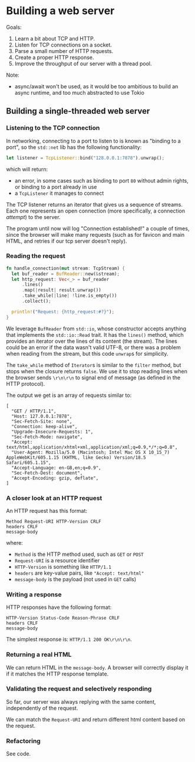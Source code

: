 # Building a web server

Goals:
1. Learn a bit about TCP and HTTP.
2. Listen for TCP connections on a socket.
3. Parse a small number of HTTP requests.
4. Create a proper HTTP response.
5. Improve the throughput of our server with a thread pool.

Note:
- async/await won't be used, as it would be too ambitious to build an async runtime, and too much abstracted to use Tokio

## Building a single-threaded web server

### Listening to the TCP connection

In networking, connecting to a port to listen to is known as "binding to a port", so the `std::net` lib has the following functionality:
```rust
let listener = TcpListener::bind("128.0.0.1:7878").unwrap();
```
which will return:
- an error, in some cases such as binding to port `80` without admin rights, or binding to a port already in use
- a `TcpListener` it manages to connect

The TCP listener returns an iterator that gives us a sequence of streams. Each one represents an open connection (more specifically, a connection *attempt*) to the server.

The program until now will log "Connection established!" a couple of times, since the browser will make many requests (such as for favicon and main HTML, and retries if our tcp server doesn't reply).

### Reading the request

```rust
fn handle_connection(mut stream: TcpStream) {
  let buf_reader = BufReader::new(&stream);
  let http_request: Vec<_> = buf_reader
      .lines()
      .map(|result| result.unwrap())
      .take_while(|line| !line.is_empty())
      .collect();

  println!("Request: {http_request:#?}");
}
```

We leverage `BufReader` from `std::io`, whose constructor accepts anything that implements the `std::io::Read` trait. It has the `lines()` method, which provides an iterator over the lines of its content (the stream). The lines could be an error if the data wasn't valid UTF-8, or there was a problem when reading from the stream, but this code `unwrap`s for simplicity.

The `take_while` method of `Iterator`s is similar to the `filter` method, but stops when the closure returns `false`. We use it to stop reading lines when the browser sends `\r\n\r\n` to signal end of message (as defined in the HTTP protocol).

The output we get is an array of requests similar to:
```
[
  "GET / HTTP/1.1",
  "Host: 127.0.0.1:7878",
  "Sec-Fetch-Site: none",
  "Connection: keep-alive",
  "Upgrade-Insecure-Requests: 1",
  "Sec-Fetch-Mode: navigate",
  "Accept: text/html,application/xhtml+xml,application/xml;q=0.9,*/*;q=0.8",
  "User-Agent: Mozilla/5.0 (Macintosh; Intel Mac OS X 10_15_7) AppleWebKit/605.1.15 (KHTML, like Gecko) Version/18.5 Safari/605.1.15",
  "Accept-Language: en-GB,en;q=0.9",
  "Sec-Fetch-Dest: document",
  "Accept-Encoding: gzip, deflate",
]
```

### A closer look at an HTTP request

An HTTP request has this format:
```
Method Request-URI HTTP-Version CRLF
headers CRLF
message-body
```

where:
- `Method` is the HTTP method used, such as `GET` or `POST`
- `Request-URI` is a resource identifier
- `HTTP-Version` is something like `HTTP/1.1`
- `headers` are key-value pairs, like `"Accept: text/html"`
- `message-body` is the payload (not used in `GET` calls)

### Writing a response

HTTP responses have the following format:
```
HTTP-Version Status-Code Reason-Phrase CRLF
headers CRLF
message-body
```

The simplest response is: `HTTP/1.1 200 OK\r\n\r\n`.

### Returning a real HTML

We can return HTML in the `message-body`. A browser will correctly display it if it matches the HTTP response template.

### Validating the request and selectively responding

So far, our server was always replying with the same content, independently of the request.

We can match the `Request-URI` and return different html content based on the request.

### Refactoring

See code.
